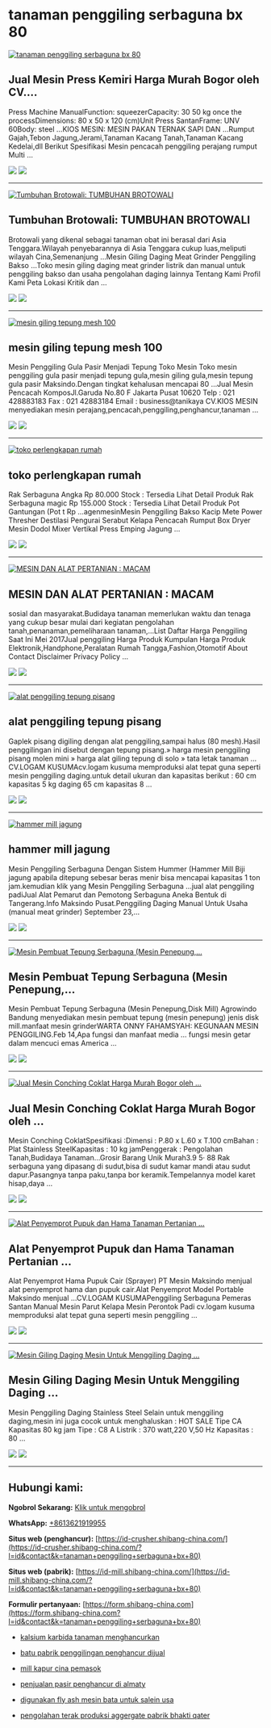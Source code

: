# tanaman penggiling serbaguna bx 80

<a href="https://swt.shibang-china.com/?l=id&img&k=tanaman+penggiling+serbaguna+bx+80" target="_blank">![tanaman penggiling serbaguna bx 80](http://static.shibang-china.com/all-800x300/1154.jpg)</a>

## Jual Mesin Press Kemiri Harga Murah Bogor oleh CV.…
Press Machine ManualFunction: squeezerCapacity: 30 50 kg once the processDimensions: 80 x 50 x 120 (cm)Unit Press SantanFrame: UNV 60Body: steel …KIOS MESIN: MESIN PAKAN TERNAK SAPI DAN …Rumput Gajah,Tebon Jagung,Jerami,Tanaman Kacang Tanah,Tanaman Kacang Kedelai,dll Berikut Spesifikasi Mesin pencacah penggiling perajang rumput Multi …


<a href="https://whatsapp.shibangsoft.com/WhatsApp.php" target="_blank" title="WhatsApp">![](http://static.shibang-china.com/icon/whatsapp.png)</a> <a href="https://swt.shibang-china.com/?l=id&icon&k=tanaman+penggiling+serbaguna+bx+80" target="_blank">![](http://static.shibang-china.com/icon/chat-id.png)</a>

---

<a href="https://swt.shibang-china.com/?l=id&img&k=tanaman+penggiling+serbaguna+bx+80" target="_blank">![Tumbuhan Brotowali: TUMBUHAN BROTOWALI](http://static.shibang-china.com/all-800x300/1164.jpg)</a>

## Tumbuhan Brotowali: TUMBUHAN BROTOWALI
Brotowali yang dikenal sebagai tanaman obat ini berasal dari Asia Tenggara.Wilayah penyebarannya di Asia Tenggara cukup luas,meliputi wilayah Cina,Semenanjung …Mesin Giling Daging Meat Grinder Penggiling Bakso …Toko mesin giling daging meat grinder listrik dan manual untuk penggiling bakso dan usaha pengolahan daging lainnya Tentang Kami Profil Kami Peta Lokasi Kritik dan …


<a href="https://whatsapp.shibangsoft.com/WhatsApp.php" target="_blank" title="WhatsApp">![](http://static.shibang-china.com/icon/whatsapp.png)</a> <a href="https://swt.shibang-china.com/?l=id&icon&k=tanaman+penggiling+serbaguna+bx+80" target="_blank">![](http://static.shibang-china.com/icon/chat-id.png)</a>

---

<a href="https://swt.shibang-china.com/?l=id&img&k=tanaman+penggiling+serbaguna+bx+80" target="_blank">![mesin giling tepung mesh 100](http://static.shibang-china.com/all-800x300/915.jpg)</a>

## mesin giling tepung mesh 100
Mesin Penggiling Gula Pasir Menjadi Tepung Toko Mesin Toko mesin penggiling gula pasir menjadi tepung gula,mesin giling gula,mesin tepung gula pasir Maksindo.Dengan tingkat kehalusan mencapai 80 …Jual Mesin Pencacah KomposJl.Garuda No.80 F Jakarta Pusat 10620 Telp : 021 428883183 Fax : 021 42883184 Email : business@tanikaya CV.KIOS MESIN menyediakan mesin perajang,pencacah,penggiling,penghancur,tanaman …


<a href="https://whatsapp.shibangsoft.com/WhatsApp.php" target="_blank" title="WhatsApp">![](http://static.shibang-china.com/icon/whatsapp.png)</a> <a href="https://swt.shibang-china.com/?l=id&icon&k=tanaman+penggiling+serbaguna+bx+80" target="_blank">![](http://static.shibang-china.com/icon/chat-id.png)</a>

---

<a href="https://swt.shibang-china.com/?l=id&img&k=tanaman+penggiling+serbaguna+bx+80" target="_blank">![toko perlengkapan rumah](http://static.shibang-china.com/all-800x300/224.jpg)</a>

## toko perlengkapan rumah
Rak Serbaguna Angka Rp 80.000 Stock : Tersedia Lihat Detail Produk Rak Serbaguna magic Rp 155.000 Stock : Tersedia Lihat Detail Produk Pot Gantungan (Pot t Rp …agenmesinMesin Penggiling Bakso Kacip Mete Power Thresher Destilasi Pengurai Serabut Kelapa Pencacah Rumput Box Dryer Mesin Dodol Mixer Vertikal Press Emping Jagung …


<a href="https://whatsapp.shibangsoft.com/WhatsApp.php" target="_blank" title="WhatsApp">![](http://static.shibang-china.com/icon/whatsapp.png)</a> <a href="https://swt.shibang-china.com/?l=id&icon&k=tanaman+penggiling+serbaguna+bx+80" target="_blank">![](http://static.shibang-china.com/icon/chat-id.png)</a>

---

<a href="https://swt.shibang-china.com/?l=id&img&k=tanaman+penggiling+serbaguna+bx+80" target="_blank">![MESIN DAN ALAT PERTANIAN : MACAM](http://static.shibang-china.com/all-800x300/1095.jpg)</a>

## MESIN DAN ALAT PERTANIAN : MACAM
sosial dan masyarakat.Budidaya tanaman memerlukan waktu dan tenaga yang cukup besar mulai dari kegiatan pengolahan tanah,penanaman,pemeliharaan tanaman,…List Daftar Harga Penggiling Saat Ini Mei 2017Jual penggiling Harga Produk Kumpulan Harga Produk Elektronik,Handphone,Peralatan Rumah Tangga,Fashion,Otomotif About Contact Disclaimer Privacy Policy …


<a href="https://whatsapp.shibangsoft.com/WhatsApp.php" target="_blank" title="WhatsApp">![](http://static.shibang-china.com/icon/whatsapp.png)</a> <a href="https://swt.shibang-china.com/?l=id&icon&k=tanaman+penggiling+serbaguna+bx+80" target="_blank">![](http://static.shibang-china.com/icon/chat-id.png)</a>

---

<a href="https://swt.shibang-china.com/?l=id&img&k=tanaman+penggiling+serbaguna+bx+80" target="_blank">![alat penggiling tepung pisang](http://static.shibang-china.com/all-800x300/1199.jpg)</a>

## alat penggiling tepung pisang
Gaplek pisang digiling dengan alat penggiling,sampai halus (80 mesh).Hasil penggilingan ini disebut dengan tepung pisang.» harga mesin penggiling pisang molen mini » harga alat giling tepung di solo » tata letak tanaman …CV.LOGAM KUSUMAcv.logam kusuma memproduksi alat tepat guna seperti mesin penggiling daging.untuk detail ukuran dan kapasitas berikut : 60 cm kapasitas 5 kg daging 65 cm kapasitas 8 …


<a href="https://whatsapp.shibangsoft.com/WhatsApp.php" target="_blank" title="WhatsApp">![](http://static.shibang-china.com/icon/whatsapp.png)</a> <a href="https://swt.shibang-china.com/?l=id&icon&k=tanaman+penggiling+serbaguna+bx+80" target="_blank">![](http://static.shibang-china.com/icon/chat-id.png)</a>

---

<a href="https://swt.shibang-china.com/?l=id&img&k=tanaman+penggiling+serbaguna+bx+80" target="_blank">![hammer mill jagung](http://static.shibang-china.com/all-800x300/208.jpg)</a>

## hammer mill jagung
Mesin Penggiling Serbaguna Dengan Sistem Hummer (Hammer Mill Biji jagung apabila ditepung sebesar beras menir bisa mencapai kapasitas 1 ton jam.kemudian klik yang Mesin Penggiling Serbaguna …jual alat penggiling padiJual Alat Pemarut dan Pemotong Serbaguna Aneka Bentuk di Tangerang.Info Maksindo Pusat.Penggiling Daging Manual Untuk Usaha (manual meat grinder) September 23,…


<a href="https://whatsapp.shibangsoft.com/WhatsApp.php" target="_blank" title="WhatsApp">![](http://static.shibang-china.com/icon/whatsapp.png)</a> <a href="https://swt.shibang-china.com/?l=id&icon&k=tanaman+penggiling+serbaguna+bx+80" target="_blank">![](http://static.shibang-china.com/icon/chat-id.png)</a>

---

<a href="https://swt.shibang-china.com/?l=id&img&k=tanaman+penggiling+serbaguna+bx+80" target="_blank">![Mesin Pembuat Tepung Serbaguna (Mesin Penepung,…](http://static.shibang-china.com/all-800x300/1038.jpg)</a>

## Mesin Pembuat Tepung Serbaguna (Mesin Penepung,…
Mesin Pembuat Tepung Serbaguna (Mesin Penepung,Disk Mill) Agrowindo Bandung menyediakan mesin pembuat tepung (mesin penepung) jenis disk mill.manfaat mesin grinderWARTA ONNY FAHAMSYAH: KEGUNAAN MESIN PENGGILING.Feb 14,Apa fungsi dan manfaat media … fungsi mesin getar dalam mencuci emas America …


<a href="https://whatsapp.shibangsoft.com/WhatsApp.php" target="_blank" title="WhatsApp">![](http://static.shibang-china.com/icon/whatsapp.png)</a> <a href="https://swt.shibang-china.com/?l=id&icon&k=tanaman+penggiling+serbaguna+bx+80" target="_blank">![](http://static.shibang-china.com/icon/chat-id.png)</a>

---

<a href="https://swt.shibang-china.com/?l=id&img&k=tanaman+penggiling+serbaguna+bx+80" target="_blank">![Jual Mesin Conching Coklat Harga Murah Bogor oleh …](http://static.shibang-china.com/all-800x300/1242.jpg)</a>

## Jual Mesin Conching Coklat Harga Murah Bogor oleh …
Mesin Conching CoklatSpesifikasi :Dimensi : P.80 x L.60 x T.100 cmBahan : Plat Stainless SteelKapasitas : 10 kg jamPenggerak : Pengolahan Tanah,Budidaya Tanaman…Grosir Barang Unik Murah3.9 5· 88 Rak serbaguna yang dipasang di sudut,bisa di sudut kamar mandi atau sudut dapur.Pasangnya tanpa paku,tanpa bor keramik.Tempelannya model karet hisap,daya …


<a href="https://whatsapp.shibangsoft.com/WhatsApp.php" target="_blank" title="WhatsApp">![](http://static.shibang-china.com/icon/whatsapp.png)</a> <a href="https://swt.shibang-china.com/?l=id&icon&k=tanaman+penggiling+serbaguna+bx+80" target="_blank">![](http://static.shibang-china.com/icon/chat-id.png)</a>

---

<a href="https://swt.shibang-china.com/?l=id&img&k=tanaman+penggiling+serbaguna+bx+80" target="_blank">![Alat Penyemprot Pupuk dan Hama Tanaman Pertanian …](http://static.shibang-china.com/all-800x300/953.jpg)</a>

## Alat Penyemprot Pupuk dan Hama Tanaman Pertanian …
Alat Penyemprot Hama Pupuk Cair (Sprayer) PT Mesin Maksindo menjual alat penyemprot hama dan pupuk cair.Alat Penyemprot Model Portable Maksindo menjual …CV.LOGAM KUSUMAPenggiling Serbaguna Pemeras Santan Manual Mesin Parut Kelapa Mesin Perontok Padi cv.logam kusuma memproduksi alat tepat guna seperti mesin penggiling …


<a href="https://whatsapp.shibangsoft.com/WhatsApp.php" target="_blank" title="WhatsApp">![](http://static.shibang-china.com/icon/whatsapp.png)</a> <a href="https://swt.shibang-china.com/?l=id&icon&k=tanaman+penggiling+serbaguna+bx+80" target="_blank">![](http://static.shibang-china.com/icon/chat-id.png)</a>

---

<a href="https://swt.shibang-china.com/?l=id&img&k=tanaman+penggiling+serbaguna+bx+80" target="_blank">![Mesin Giling Daging Mesin Untuk Menggiling Daging …](http://static.shibang-china.com/all-800x300/973.jpg)</a>

## Mesin Giling Daging Mesin Untuk Menggiling Daging …
Mesin Penggiling Daging Stainless Steel Selain untuk menggiling daging,mesin ini juga cocok untuk menghaluskan : HOT SALE Tipe CA Kapasitas 80 kg jam Tipe : C8 A Listrik : 370 watt,220 V,50 Hz Kapasitas : 80 …

<a href="https://whatsapp.shibangsoft.com/WhatsApp.php" target="_blank" title="WhatsApp">![](http://static.shibang-china.com/icon/whatsapp.png)</a> <a href="https://swt.shibang-china.com/?l=id&icon&k=tanaman+penggiling+serbaguna+bx+80" target="_blank">![](http://static.shibang-china.com/icon/chat-id.png)</a>

---
## Hubungi kami:

**Ngobrol Sekarang:** [Klik untuk mengobrol](https://swt.shibang-china.com?l=id&contact&k=tanaman+penggiling+serbaguna+bx+80)

**WhatsApp:**  [+8613621919955](https://whatsapp.shibangsoft.com/WhatsApp.php)

**Situs web (penghancur):** [https://id-crusher.shibang-china.com/](https://id-crusher.shibang-china.com/?l=id&contact&k=tanaman+penggiling+serbaguna+bx+80)

**Situs web (pabrik):** [https://id-mill.shibang-china.com/](https://id-mill.shibang-china.com/?l=id&contact&k=tanaman+penggiling+serbaguna+bx+80)

**Formulir pertanyaan:** [https://form.shibang-china.com](https://form.shibang-china.com?l=id&contact&k=tanaman+penggiling+serbaguna+bx+80)

* [kalsium karbida tanaman menghancurkan](../37/kalsium%20karbida%20tanaman%20menghancurkan.md)

* [batu pabrik penggilingan penghancur dijual](../35/batu%20pabrik%20penggilingan%20penghancur%20dijual.md)

* [mill kapur cina pemasok](../31/mill%20kapur%20cina%20pemasok.md)

* [penjualan pasir penghancur di almaty](../39/penjualan%20pasir%20penghancur%20di%20almaty.md)

* [digunakan fly ash mesin bata untuk salein usa](../40/digunakan%20fly%20ash%20mesin%20bata%20untuk%20salein%20usa.md)

* [pengolahan terak produksi aggergate pabrik bhakti qater](../31/pengolahan%20terak%20produksi%20aggergate%20pabrik%20bhakti%20qater.md)